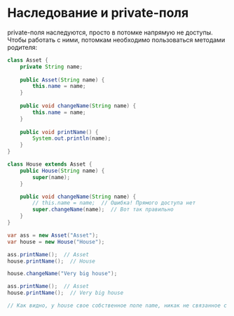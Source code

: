# Наследование и private-поля

private-поля наследуются, просто в потомке напрямую не доступы. Чтобы работать с ними, потомкам необходимо пользоваться методами родителя:

```java
class Asset {
    private String name;
    
    public Asset(String name) {
        this.name = name;
    }
    
    public void changeName(String name) {
        this.name = name;
    }
    
    public void printName() {
        System.out.println(name);
    }
}
```

```java
class House extends Asset {
    public House(String name) {
        super(name);
    }

    public void changeName(String name) {
        // this.name = name;  // Ошибка! Прямого доступа нет
        super.changeName(name);  // Вот так правильно
    }
}
```

```java
var ass = new Asset("Asset");
var house = new House("House");

ass.printName();  // Asset
house.printName();  // House

house.changeName("Very big house");

ass.printName();  // Asset
house.printName();  // Very big house

// Как видно, у house свое собственное поле name, никак не связанное с name у Asset
```

